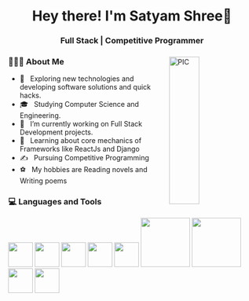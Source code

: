<h1 align="center">Hey there! I'm Satyam Shree👋 </h1>
<h3 align="center"> Full Stack | Competitive Programmer  </h3>
<div>
<img width = "35%" align="right" alt="PIC" height="300px" src="https://media.giphy.com/media/QssGEmpkyEOhBCb7e1/giphy.gif" />
<div align="left"> 
  <h3> 👨🏻‍💻 About Me </h3>

  - 🤔 &nbsp; Exploring new technologies and developing software solutions and quick hacks.
  - 🎓 &nbsp; Studying Computer Science and Engineering.
  - 💼 &nbsp; I’m currently working on Full Stack Development projects.
  - 🌱 &nbsp; Learning about core mechanics of Frameworks like ReactJs and Django
  - ✍️ &nbsp; Pursuing Competitive Programming 
  - ⚽ &nbsp; My hobbies are Reading novels and Writing poems 
</div> 
</div>

<div>
  <h3> 💻 Languages and Tools </h3>
  <p>
  <img src="https://www.freepnglogos.com/uploads/javascript-png/javascript-vector-logo-yellow-png-transparent-javascript-vector-12.png" width="50">
  <img src="https://i.giphy.com/media/LMt9638dO8dftAjtco/200.webp"   width="50">
  <img src="https://i.giphy.com/media/eNAsjO55tPbgaor7ma/200w.webp" width="50">
  <img src="https://i.giphy.com/media/IdyAQJVN2kVPNUrojM/200.webp" width="50">
  <img src="https://media3.giphy.com/media/kdFc8fubgS31b8DsVu/giphy.webp" width="50">
  <img src="https://static.djangoproject.com/img/logos/django-logo-negative.png" width="100">
  <img src="https://media.giphy.com/media/kH1DBkPNyZPOk0BxrM/giphy.gif" width="100">
  <img src="https://p.kindpng.com/picc/s/485-4850258_bootstrap-logo-png-image-free-download-searchpng-logos.png" width="50">
  <img src="https://p.kindpng.com/picc/s/485-4850282_sass-support-calligraphy-hd-png-download.png" width="50" height="50">
  <p>
</div> 


